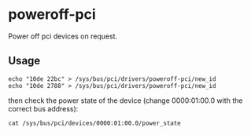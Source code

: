 # poweroff-pci
Power off pci devices on request.

## Usage

```
echo "10de 22bc" > /sys/bus/pci/drivers/poweroff-pci/new_id
echo "10de 2788" > /sys/bus/pci/drivers/poweroff-pci/new_id
```

then check the power state of the device (change 0000:01:00.0 with the correct bus address):

```
cat /sys/bus/pci/devices/0000:01:00.0/power_state 
```